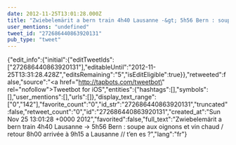 ```yaml
---
date: 2012-11-25T13:01:28.000Z
title: "Zwiebelemärit a bern train 4h40 Lausanne -&gt; 5h56 Bern : soupe aux oignons et vin chaud / retour 8h00 arrivée à 9h15 a Lausanne // t’en es ?″"
user_mentions: "undefined"
tweet_id: "272686440863920131"
pub_type: "tweet"
---
```

{"edit_info":{"initial":{"editTweetIds":["272686440863920131"],"editableUntil":"2012-11-25T13:31:28.428Z","editsRemaining":"5","isEditEligible":true}},"retweeted":false,"source":"<a href=\"http://tapbots.com/tweetbot\" rel=\"nofollow\">Tweetbot for iOS</a>","entities":{"hashtags":[],"symbols":[],"user_mentions":[],"urls":[]},"display_text_range":["0","142"],"favorite_count":"0","id_str":"272686440863920131","truncated":false,"retweet_count":"0","id":"272686440863920131","created_at":"Sun Nov 25 13:01:28 +0000 2012","favorited":false,"full_text":"Zwiebelemärit a bern train 4h40 Lausanne -&gt; 5h56 Bern : soupe aux oignons et vin chaud / retour 8h00 arrivée à 9h15 a Lausanne // t’en es ?","lang":"fr"}
